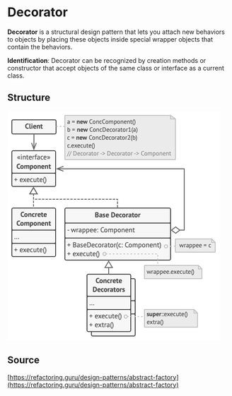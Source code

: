 # Decorator

__Decorator__ is a structural design pattern that lets you attach new behaviors to objects 
by placing these objects inside special wrapper objects that contain the behaviors.

__Identification__: Decorator can be recognized by creation methods or 
constructor that accept objects of the same class or interface as a current class.

## Structure

![Structure](/public/assets/Pattern/Structural/decorator.png)

## Source

[https://refactoring.guru/design-patterns/abstract-factory](https://refactoring.guru/design-patterns/abstract-factory)